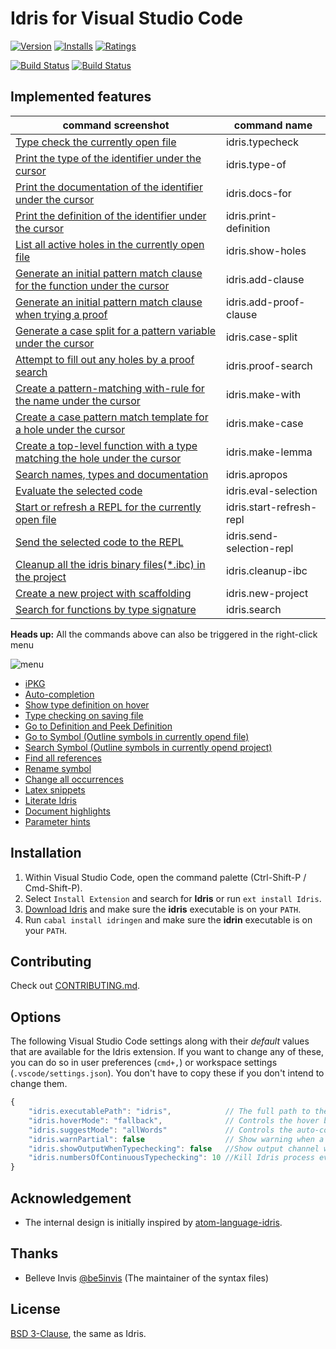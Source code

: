# Idris for Visual Studio Code

[![Version](https://vsmarketplacebadge.apphb.com/version/zjhmale.Idris.svg)](https://marketplace.visualstudio.com/items?itemName=zjhmale.Idris)
[![Installs](https://vsmarketplacebadge.apphb.com/installs/zjhmale.Idris.svg)](https://marketplace.visualstudio.com/items?itemName=zjhmale.Idris)
[![Ratings](https://vsmarketplacebadge.apphb.com/rating/zjhmale.Idris.svg)](https://marketplace.visualstudio.com/items?itemName=zjhmale.Idris)

[![Build Status](https://travis-ci.org/zjhmale/vscode-idris.svg?branch=master)](https://travis-ci.org/zjhmale/vscode-idris)
[![Build Status](https://ci.appveyor.com/api/projects/status/github/zjhmale/vscode-idris?branch=master&svg=true)](https://ci.appveyor.com/project/zjhmale/vscode-idris)

## Implemented features

| command screenshot | command name |
|---|---|
| [Type check the currently open file](https://github.com/zjhmale/vscode-idris/blob/master/FEATURES.md#typechecking) | idris.typecheck |
| [Print the type of the identifier under the cursor](https://github.com/zjhmale/vscode-idris/blob/master/FEATURES.md#showing-the-type-of-an-identifier) | idris.type-of |
| [Print the documentation of the identifier under the cursor](https://github.com/zjhmale/vscode-idris/blob/master/FEATURES.md#showing-the-docs-for-an-identifier) | idris.docs-for |
| [Print the definition of the identifier under the cursor](https://github.com/zjhmale/vscode-idris/blob/master/FEATURES.md#showing-the-definition-for-an-identifier) | idris.print-definition |
| [List all active holes in the currently open file](https://github.com/zjhmale/vscode-idris/blob/master/FEATURES.md#list-all-the-currently-active-holes) | idris.show-holes |
| [Generate an initial pattern match clause for the function under the cursor](https://github.com/zjhmale/vscode-idris/blob/master/FEATURES.md#generate-an-initial-pattern-match-clause) | idris.add-clause |
| [Generate an initial pattern match clause when trying a proof](https://github.com/zjhmale/vscode-idris/blob/master/FEATURES.md#generate-an-initial-pattern-match-clause-when-trying-to-proof-a-type) | idris.add-proof-clause |
| [Generate a case split for a pattern variable under the cursor](https://github.com/zjhmale/vscode-idris/blob/master/FEATURES.md#generate-a-case-split-for-the-pattern-variable) | idris.case-split |
| [Attempt to fill out any holes by a proof search](https://github.com/zjhmale/vscode-idris/blob/master/FEATURES.md#attempt-to-fill-out-the-holes-by-proof-search) | idris.proof-search |
| [Create a pattern-matching with-rule for the name under the cursor](https://github.com/zjhmale/vscode-idris/blob/master/FEATURES.md#create-a-with-rule-pattern-match-template-for-the-clause-of-function) | idris.make-with |
| [Create a case pattern match template for a hole under the cursor](https://github.com/zjhmale/vscode-idris/blob/master/FEATURES.md#create-a-case-pattern-match-template-for-the-holes) | idris.make-case |
| [Create a top-level function with a type matching the hole under the cursor](https://github.com/zjhmale/vscode-idris/blob/master/FEATURES.md#create-a-top-level-function-with-a-type-which-solves-the-hole-under-the-cursor) | idris.make-lemma |
| [Search names, types and documentation](https://github.com/zjhmale/vscode-idris/blob/master/FEATURES.md#search-names-types-and-documentations) | idris.apropos |
| [Evaluate the selected code](https://github.com/zjhmale/vscode-idris/blob/master/FEATURES.md#evaluate-selected-code-in-editor) | idris.eval-selection |
| [Start or refresh a REPL for the currently open file](https://github.com/zjhmale/vscode-idris/blob/master/FEATURES.md#start-or-refresh-repl) | idris.start-refresh-repl |
| [Send the selected code to the REPL](https://github.com/zjhmale/vscode-idris/blob/master/FEATURES.md#send-selected-code-to-repl) | idris.send-selection-repl |
| [Cleanup all the idris binary files(*.ibc) in the project](https://github.com/zjhmale/vscode-idris/blob/master/FEATURES.md#cleanup-idris-binary-files) | idris.cleanup-ibc |
| [Create a new project with scaffolding](https://github.com/zjhmale/vscode-idris/blob/master/FEATURES.md#project-scaffolding) | idris.new-project |
| [Search for functions by type signature](https://github.com/zjhmale/vscode-idris/blob/master/FEATURES.md#search-value-by-type) | idris.search |

**Heads up:** All the commands above can also be triggered in the right-click menu

![menu](./images/screenshots/menu.gif)

* [iPKG](https://github.com/zjhmale/vscode-idris/blob/master/FEATURES.md#ipkg)
* [Auto-completion](https://github.com/zjhmale/vscode-idris/blob/master/FEATURES.md#code-completion)
* [Show type definition on hover](https://github.com/zjhmale/vscode-idris/blob/master/FEATURES.md#show-type-definition-on-hover)
* [Type checking on saving file](https://github.com/zjhmale/vscode-idris/blob/master/FEATURES.md#type-checking-on-saving-file)
* [Go to Definition and Peek Definition](https://github.com/zjhmale/vscode-idris/blob/master/FEATURES.md#go-to-definition-and-peek-definition)
* [Go to Symbol (Outline symbols in currently opend file)](https://github.com/zjhmale/vscode-idris/blob/master/FEATURES.md#go-to-symbol-outline-symbols-in-currently-opend-file)
* [Search Symbol (Outline symbols in currently opend project)](https://github.com/zjhmale/vscode-idris/blob/master/FEATURES.md#search-symbol-outline-symbols-in-currently-opend-project)
* [Find all references](https://github.com/zjhmale/vscode-idris/blob/master/FEATURES.md#find-all-references)
* [Rename symbol](https://github.com/zjhmale/vscode-idris/blob/master/FEATURES.md#rename-symbol)
* [Change all occurrences](https://github.com/zjhmale/vscode-idris/blob/master/FEATURES.md#change-all-occurrences)
* [Latex snippets](https://github.com/zjhmale/vscode-idris/blob/master/FEATURES.md#latex-snippets)
* [Literate Idris](https://github.com/zjhmale/vscode-idris/blob/master/FEATURES.md#literate-idris)
* [Document highlights](https://github.com/zjhmale/vscode-idris/blob/master/FEATURES.md#document-highlights)
* [Parameter hints](https://github.com/zjhmale/vscode-idris/blob/master/FEATURES.md#parameter-hints)

## Installation

1. Within Visual Studio Code, open the command palette (Ctrl-Shift-P / Cmd-Shift-P).
2. Select `Install Extension` and search for **Idris** or run `ext install Idris`.
3. [Download Idris](https://www.idris-lang.org/download/) and make sure the **idris** executable is on your `PATH`.
4. Run `cabal install idringen` and make sure the **idrin** executable is on your `PATH`.

## Contributing

Check out [CONTRIBUTING.md](https://github.com/zjhmale/vscode-idris/blob/master/CONTRIBUTING.md).

## Options

The following Visual Studio Code settings along with their *default* values that are available for the Idris extension. If you want to change any of these, you can do so in user preferences (`cmd+,`) or workspace settings (`.vscode/settings.json`). You don't have to copy these if you don't intend to change them.

```javascript
{
    "idris.executablePath": "idris",            // The full path to the idris executable.
    "idris.hoverMode": "fallback",              // Controls the hover behavior. 'info' will display Idris documentation, 'type' will display Idris type, 'fallback' will try 'info' first and fallback to 'type' if we can not get the documentation, and 'none' will disable hover tooltips.
    "idris.suggestMode": "allWords"             // Controls the auto-completion behavior. 'allWords' will always include all words from the currently opened documentation, 'replCompletion' will get suggestions from Idris REPL process.
    "idris.warnPartial": false                  // Show warning when a function is partial.
    "idris.showOutputWhenTypechecking": false   //Show output channel when type checking finished.
    "idris.numbersOfContinuousTypechecking": 10 //Kill Idris process every "n" times of continuous type checking to avoid memory leaking.
}
```

## Acknowledgement

* The internal design is initially inspired by [atom-language-idris](https://github.com/idris-hackers/atom-language-idris).

## Thanks

* Belleve Invis [@be5invis](https://github.com/be5invis) (The maintainer of the syntax files)

## License

[BSD 3-Clause](https://opensource.org/licenses/BSD-3-Clause), the same as Idris.
